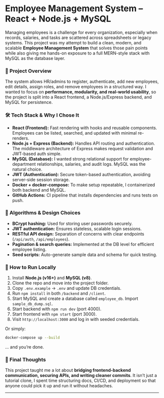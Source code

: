 # Employee Management System – React + Node.js + MySQL

Managing employees is a challenge for every organization, especially when records, salaries, and tasks are scattered across spreadsheets or legacy systems. This project was my attempt to build a clean, modern, and scalable **Employee Management System** that solves those pain points while also giving me hands-on exposure to a full MERN-style stack with MySQL as the database layer.

### 🎯 Project Overview

The system allows HR/admins to register, authenticate, add new employees, edit details, assign roles, and remove employees in a structured way. I wanted to focus on **performance, modularity, and real-world usability**, so the project is split into a React frontend, a Node.js/Express backend, and MySQL for persistence.

### 🛠 Tech Stack & Why I Chose It

* **React (Frontend):** Fast rendering with hooks and reusable components. Employees can be listed, searched, and updated with minimal re-renders.
* **Node.js + Express (Backend):** Handles API routing and authentication. The middleware architecture of Express makes request validation and JWT-based auth simple.
* **MySQL (Database):** I wanted strong relational support for employee-department relationships, salaries, and audit logs. MySQL was the natural choice.
* **JWT (Authentication):** Secure token-based authentication, avoiding server-side session storage.
* **Docker + docker-compose:** To make setup repeatable, I containerized both backend and MySQL.
* **GitHub Actions:** CI pipeline that installs dependencies and runs tests on push.

### 🔑 Algorithms & Design Choices

* **BCrypt hashing:** Used for storing user passwords securely.
* **JWT authentication:** Ensures stateless, scalable login sessions.
* **RESTful API design:** Separation of concerns with clear endpoints (`/api/auth`, `/api/employees`).
* **Pagination & search queries:** Implemented at the DB level for efficient employee listing.
* **Seed scripts:** Auto-generate sample data and schema for quick testing.

### 🚀 How to Run Locally

1. Install **Node.js (v16+)** and **MySQL (v8)**.
2. Clone the repo and move into the project folder.
3. Copy `.env.example` → `.env` and update DB credentials.
4. Run `npm install` in both `/backend` and `/client`.
5. Start MySQL and create a database called `employee_db`. Import `sample_db_dump.sql`.
6. Start backend with `npm run dev` (port 4000).
7. Start frontend with `npm start` (port 3000).
8. Visit `http://localhost:3000` and log in with seeded credentials.

Or simply:

```bash
docker-compose up --build
```

… and you’re done.

### 📌 Final Thoughts

This project taught me a lot about **bridging frontend-backend communication, securing APIs, and writing cleaner commits**. It isn’t just a tutorial clone, I spent time structuring docs, CI/CD, and deployment so that anyone could pick it up and run it without headaches.

---
